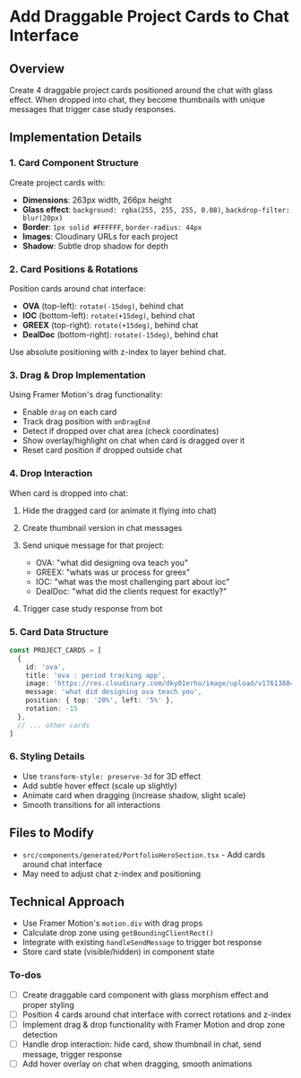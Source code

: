 <!-- 95427fae-4fef-4bf5-928c-29b061d30cd3 8ac70028-c8ca-401a-a928-007de78c9d55 -->
# Add Draggable Project Cards to Chat Interface

## Overview

Create 4 draggable project cards positioned around the chat with glass effect. When dropped into chat, they become thumbnails with unique messages that trigger case study responses.

## Implementation Details

### 1. Card Component Structure

Create project cards with:

- **Dimensions**: 263px width, 266px height
- **Glass effect**: `background: rgba(255, 255, 255, 0.08)`, `backdrop-filter: blur(20px)`
- **Border**: `1px solid #FFFFFF`, `border-radius: 44px`
- **Images**: Cloudinary URLs for each project
- **Shadow**: Subtle drop shadow for depth

### 2. Card Positions & Rotations

Position cards around chat interface:

- **OVA** (top-left): `rotate(-15deg)`, behind chat
- **IOC** (bottom-left): `rotate(+15deg)`, behind chat
- **GREEX** (top-right): `rotate(+15deg)`, behind chat
- **DealDoc** (bottom-right): `rotate(-15deg)`, behind chat

Use absolute positioning with z-index to layer behind chat.

### 3. Drag & Drop Implementation

Using Framer Motion's drag functionality:

- Enable `drag` on each card
- Track drag position with `onDragEnd`
- Detect if dropped over chat area (check coordinates)
- Show overlay/highlight on chat when card is dragged over it
- Reset card position if dropped outside chat

### 4. Drop Interaction

When card is dropped into chat:

1. Hide the dragged card (or animate it flying into chat)
2. Create thumbnail version in chat messages
3. Send unique message for that project:

   - OVA: "what did designing ova teach you"
   - GREEX: "whats was ur process for greex"
   - IOC: "what was the most challenging part about ioc"
   - DealDoc: "what did the clients request for exactly?"

4. Trigger case study response from bot

### 5. Card Data Structure

```typescript
const PROJECT_CARDS = [
  {
    id: 'ova',
    title: 'ova : period tracking app',
    image: 'https://res.cloudinary.com/dky01erho/image/upload/v1761388415/Slide_4_3_-_1_2_zr9r7i.png',
    message: 'what did designing ova teach you',
    position: { top: '20%', left: '5%' },
    rotation: -15
  },
  // ... other cards
]
```

### 6. Styling Details

- Use `transform-style: preserve-3d` for 3D effect
- Add subtle hover effect (scale up slightly)
- Animate card when dragging (increase shadow, slight scale)
- Smooth transitions for all interactions

## Files to Modify

- `src/components/generated/PortfolioHeroSection.tsx` - Add cards around chat interface
- May need to adjust chat z-index and positioning

## Technical Approach

- Use Framer Motion's `motion.div` with drag props
- Calculate drop zone using `getBoundingClientRect()`
- Integrate with existing `handleSendMessage` to trigger bot response
- Store card state (visible/hidden) in component state

### To-dos

- [ ] Create draggable card component with glass morphism effect and proper styling
- [ ] Position 4 cards around chat interface with correct rotations and z-index
- [ ] Implement drag & drop functionality with Framer Motion and drop zone detection
- [ ] Handle drop interaction: hide card, show thumbnail in chat, send message, trigger response
- [ ] Add hover overlay on chat when dragging, smooth animations